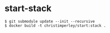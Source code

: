 # start-stack

```
$ git submodule update --init --recursive
$ docker build -t christimperley/start:stack .
```
